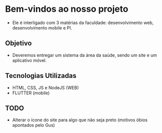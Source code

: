 # Bem-vindos ao nosso projeto
- Ele é interligado com 3 matérias da faculdade: desenvolvimento web, desenvolvimento mobile e PI.

## Objetivo
- Deveremos entregar um sistema da área da saúde, sendo um site e um aplicativo móvel.

## Tecnologias Utilizadas
- HTML, CSS, JS e NodeJS (WEB)
- FLUTTER (mobile)


## TODO
- Alterar o ícone do site para algo que não seja preto (motivos óbios apontados pelo Gus)